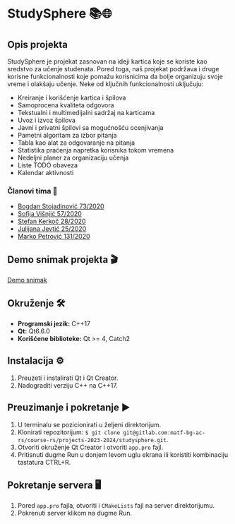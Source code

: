 # StudySphere 📚🌐

## Opis projekta 

StudySphere je projekat zasnovan na ideji kartica koje se koriste kao sredstvo za učenje studenata. Pored toga, naš projekat podržava i druge korisne funkcionalnosti koje pomažu korisnicima da bolje organizuju svoje vreme i olakšaju učenje. Neke od ključnih funkcionalnosti uključuju:

- Kreiranje i korišćenje kartica i špilova
- Samoprocena kvaliteta odgovora
- Tekstualni i multimedijalni sadržaj na karticama
- Uvoz i izvoz špilova
- Javni i privatni špilovi sa mogućnošću ocenjivanja
- Pametni algoritam za izbor pitanja
- Tabla kao alat za odgovaranje na pitanja
- Statistika praćenja napretka korisnika tokom vremena
- Nedeljni planer za organizaciju učenja
- Liste TODO obaveza
- Kalendar aktivnosti

### Članovi tima 🤝

- [Bogdan Stojadinović 73/2020](https://gitlab.com/bogdans55)
- [Sofija Višnjić 57/2020](https://gitlab.com/sofijavisnjic001)
- [Stefan Kerkoč 28/2020](https://gitlab.com/kerkoc01)
- [Julijana Jevtić 25/2020](https://gitlab.com/jjulijana)
- [Marko Petrović 131/2020](https://gitlab.com/marko1684)

## Demo snimak projekta 🎬

[Demo snimak](https://www.youtube.com/watch?v=h94giWA9upw)

## Okruženje 🛠️

- **Programski jezik:** C++17
- **Qt:** Qt6.6.0
- **Korišćene biblioteke:** Qt >= 4, Catch2

## Instalacija ⚙️

1. Preuzeti i instalirati Qt i Qt Creator.
2. Nadograditi verziju C++ na C++17.

## Preuzimanje i pokretanje ▶️

1. U terminalu se pozicionirati u željeni direktorijum.
2. Klonirati repozitorijum: `$ git clone git@gitlab.com:matf-bg-ac-rs/course-rs/projects-2023-2024/studysphere.git`.
3. Otvoriti okruženje Qt Creator i otvoriti `app.pro` fajl.
4. Pritisnuti dugme Run u donjem levom uglu ekrana ili koristiti kombinaciju tastatura CTRL+R.

## Pokretanje servera 🖥️

1. Pored `app.pro` fajla, otvoriti i `CMakeLists` fajl na server direktorijumu.
2. Pokrenuti server klikom na dugme Run.

